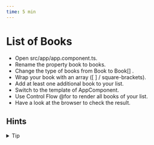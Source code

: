 ```yaml
---
time: 5 min
---
```


# List of Books

- Open src/app/app.component.ts.
- Rename the property book to books.
- Change the type of books from Book to Book[] .
- Wrap your book with an array ([ ] / square-brackets).
- Add at least one additional book to your list.
- Switch to the template of AppComponent.
- Use Control Flow @for to render all books of your list.
- Have a look at the browser to check the result.

## Hints

<details>
<summary> Tip </summary>

```ts
// app.component.ts
books: Book[] = [
  {
    title: 'How to win friends',
    author: 'Dale Carnegie',
    abstract: "How to Win Friends and Influence ..."
  },
  {
    title: 'The Willpower Instinct: How Self-Control Works ...',
    author: 'Kelly McGonigal',
    abstract: 'Based on Stanford University ...'
  },
  {
    author: 'Simon Sinek',
    title: 'Start with WHY',
    abstract: "START WITH WHY shows that the leaders who've ..."
  }
];
```

```html

<!-- app.component.html -->

@for(book of books; track book.title){
  <app-book-card ... >
}
```

</details>